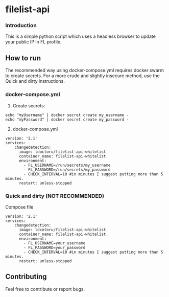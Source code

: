 # filelist-api

### Introduction

This is a simple python script which uses a headless browser to update your public IP in FL profile.

## How to run

The recommended way using docker-compose.yml requires docker swarm to create secrets. For a more crude and slightly insecure method, use the Quick and dirty instructions.

### docker-compose.yml

1. Create secrets:

``` shell
echo "myUsername" | docker secret create my_username -
echo "myPassword" | docker secret create my_password -
```

2. docker-compose.yml

```
version: '2.1'
services:
    changedetection:
      image: ldoctoru/filelist-api-whitelist
      container_name: filelist-api-whitelist
      environment:
        - FL_USERNAME=/run/secrets/my_username
        - FL_PASSWORD=/run/secrets/my_password
        - CHECK_INTERVAL=10 #in minutes I suggest putting more than 5 minutes.
      restart: unless-stopped
```

### Quick and dirty (NOT RECOMMENDED)

Compose file
```
version: '2.1'
services:
    changedetection:
      image: ldcotoru/filelist-api-whitelist
      container_name: filelist-api-whitelist
      environment:
        - FL_USERNAME=your_username
        - FL_PASSWORD=your_password
        - CHECK_INTERVAL=10 #in minutes I suggest putting more than 5 minutes.
      restart: unless-stopped
```

## Contributing

Feel free to contribute or report bugs.
